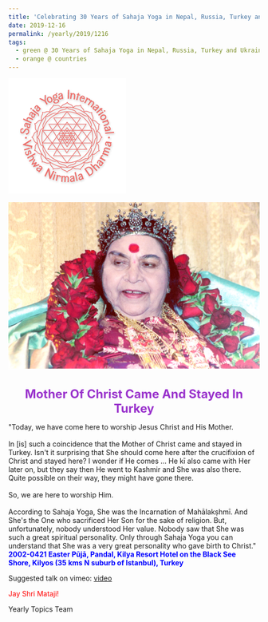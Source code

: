 ```yaml
---
title: 'Celebrating 30 Years of Sahaja Yoga in Nepal, Russia, Turkey and Ukraine, Post 23'
date: 2019-12-16
permalink: /yearly/2019/1216
tags:
  - green @ 30 Years of Sahaja Yoga in Nepal, Russia, Turkey and Ukraine
  - orange @ countries
---
```


![PICTURE 9](/images/image9.png)

<div style="text-align: center"><img src="/images/image269.png" /></div>

<!-- ![PICTURE 44](/images/image.png),width="500" -->

<br>
<p style="color:DarkOrchid; text-align:center">
<font size="+2"><b>Mother Of Christ Came And Stayed In Turkey</b><br></font>
</p>

<p>
"Today, we have come here to worship Jesus Christ and His Mother.<br>
<br>
In [is] such a coincidence that the Mother of Christ came and stayed in Turkey. Isn't it surprising that She should come here after the crucifixion of Christ and stayed here? I wonder if He comes ... He kī also came with Her later on, but they say then He went to Kashmir and She was also there. Quite possible on their way, they might have gone there.<br>
<br>
So, we are here to worship Him.<br>
<br>
According to Sahaja Yoga, She was the Incarnation of Mahālakṣhmī. And She's the One who sacrificed Her Son for the sake of religion. But, unfortunately, nobody understood Her value. Nobody saw that She was such a great spiritual personality. Only through Sahaja Yoga you can understand that She was a very great personality who gave birth to Christ."<br>
<font color="blue"><b>2002-0421 Easter Pūjā, Pandal, Kilya Resort Hotel on the Black See Shore, Kilyos (35 kms N suburb of Istanbul), Turkey</b></font><br>
</p>

Suggested talk on vimeo: <a href="https://vimeo.com/22313629"> video</a><br>

<p style="color:red;">Jay Shri Mataji!<br></p>

Yearly Topics Team